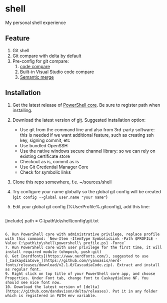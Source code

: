 # shell

My personal shell experience

## Feature

1. Git shell
2. Git compare with delta by default
3. Pre-config for git compare: 
   1. [code compare](https://www.devart.com/codecompare/visual-studio-integration.html)
   2. Built-in Visual Studio code compare
   3. [Semantic merge](https://semanticmerge.com/documentation/how-to-configure/semanticmerge-configuration-guide)

## Installation

1. Get the latest release of [PowerShell core](https://github.com/PowerShell/PowerShell/releases). Be sure to register path when installing.
2. Download the latest version of [git](https://git-scm.com/download). Suggested installation option:
   - Use git from the command line and also from 3rd-party software: this is needed if we want additional feature, such as creating ssh key, signing commit, etc
   - Use bundled OpenSSH
   - Use the native windows secure channel library: so we can rely on existing certificate store
   - Checkout as is, commit as is
   - Use Git Credential Manager Core
   - Check for symbolic links
4. Clone this repo somewhere, f.e. ~/sources/shell
5. Try configure your name globally so the global git config will be created (`git config --global user.name "your name"`)
6. Edit your global git config (%UserProfile%\.gitconfig), add this line:

   ```
  [include]
		path = C:\\path\\to\\shell\\config\\git.txt
   ```

6. Run PowerShell core with administrative privilege, replace profile with this command: `New-Item -ItemType SymbolicLink -Path $PROFILE -Value C:\path\to\shell\powershell\_profile.ps1 -Force`
7. Run PowerShell core with user privilege for the first time, it will install required module (ohmposh, posh-git)
8. Get [nerdfonts](https://www.nerdfonts.com/), suggested to use [_CaskaydiaCove_](https://github.com/ryanoasis/nerd-fonts/releases/download/v2.1.0/CascadiaCode.zip). Extract and install as regular font.
9. Right click on top title of your PowerShell core app, and choose Properties. Under Font tab, change font to CaskaydiaCove NF. You should see nice font now.
10. Download the latest version of [delta](https://github.com/dandavison/delta/releases). Put it in any folder which is registered in PATH env variable. 

